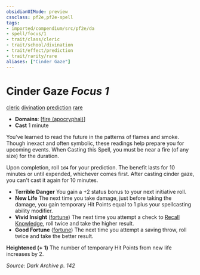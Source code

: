 ```yaml
---
obsidianUIMode: preview
cssclass: pf2e,pf2e-spell
tags:
- imported/compendium/src/pf2e/da
- spell/focus/1
- trait/class/cleric
- trait/school/divination
- trait/effect/prediction
- trait/rarity/rare
aliases: ["Cinder Gaze"]
---
```

# Cinder Gaze *Focus 1*   
[cleric](rules/traits/cleric.md)  [divination](divination.md)  [prediction](prediction.md)  [rare](rare.md)  

- **Domains**: [[fire (apocryphal)](../setting/domains.md#Fire%20(apocryphal))]
- **Cast** 1 minute 

You've learned to read the future in the patterns of flames and smoke. Though inexact and often symbolic, these readings help prepare you for upcoming events. When Casting this Spell, you must be near a fire (of any size) for the duration.

Upon completion, roll `1d4` for your prediction. The benefit lasts for 10 minutes or until expended, whichever comes first. After casting cinder gaze, you can't cast it again for 10 minutes.

- **Terrible Danger** You gain a +2 status bonus to your next initiative roll.
- **New Life** The next time you take damage, just before taking the damage, you gain temporary Hit Points equal to 1 plus your spellcasting ability modifier.
- **Vivid Insight** ([fortune](fortune.md)) The next time you attempt a check to [Recall Knowledge](recall-knowledge.md), roll twice and take the higher result.
- **Good Fortune** ([fortune](fortune.md)) The next time you attempt a saving throw, roll twice and take the better result.

**Heightened (+ 1)** The number of temporary Hit Points from new life increases by 2.

*Source: Dark Archive p. 142*